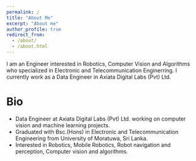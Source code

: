 ```yaml
---
permalink: /
title: "About Me"
excerpt: "About me"
author_profile: true
redirect_from: 
  - /about/
  - /about.html
---
```


I am an Engineer interested in Robotics, Computer Vision and Algorithms who specialized in Electronic and Telecommunication Enginerring. I currently work as a Data Engineer in Axiata Digital Labs (Pvt) Ltd.

Bio
======
* Data Engineer at Axiata Digital Labs (Pvt) Ltd. working on computer vision and machine learning projects.
* Graduated with Bsc.(Hons) in Electronic and Telecommunication Engineering from University of Moratuwa, Sri Lanka. 
* Interested in Robotics, Mobile Robotics, Robot navigation and perception, Computer vision and algorithms.

